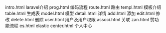 intro.html laravel介绍
prog.html  编码流程
route.html 路由
templ.html 模板介绍
table.html 生成表
model.html 模型
detail.html 详情
add.html 添加
edit.html 修改
delete.html 删除
user.html 用户及用户权限
associ.html 关联
zan.html 赞功能流程
es.html  elastic
center.html 个人中心